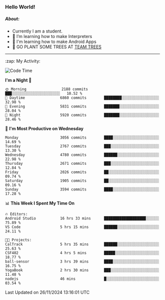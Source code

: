 ### Hello World!

##### About:
- Currently I am a student.
- 🌱 I’m learning how to make Interpreters
- 🌱 I'm learning how to make Android Apps
- 🌱 GO PLANT SOME TREES AT [TEAM TREES](https://teamtrees.org/)

---
  <summary>:zap: My Activity:</summary>
  
<!--START_SECTION:waka-->
![Code Time](http://img.shields.io/badge/Code%20Time-1%2C640%20hrs%2035%20mins-blue)

**I'm a Night 🦉** 

```text
🌞 Morning                2188 commits        ███░░░░░░░░░░░░░░░░░░░░░░   10.52 % 
🌆 Daytime                6860 commits        ████████░░░░░░░░░░░░░░░░░   32.98 % 
🌃 Evening                5831 commits        ███████░░░░░░░░░░░░░░░░░░   28.04 % 
🌙 Night                  5920 commits        ███████░░░░░░░░░░░░░░░░░░   28.46 % 
```
📅 **I'm Most Productive on Wednesday** 

```text
Monday                   3056 commits        ████░░░░░░░░░░░░░░░░░░░░░   14.69 % 
Tuesday                  2767 commits        ███░░░░░░░░░░░░░░░░░░░░░░   13.30 % 
Wednesday                4780 commits        ██████░░░░░░░░░░░░░░░░░░░   22.98 % 
Thursday                 2671 commits        ███░░░░░░░░░░░░░░░░░░░░░░   12.84 % 
Friday                   2026 commits        ██░░░░░░░░░░░░░░░░░░░░░░░   09.74 % 
Saturday                 1905 commits        ██░░░░░░░░░░░░░░░░░░░░░░░   09.16 % 
Sunday                   3594 commits        ████░░░░░░░░░░░░░░░░░░░░░   17.28 % 
```


📊 **This Week I Spent My Time On** 

```text
🔥 Editors: 
Android Studio           16 hrs 33 mins      ███████████████████░░░░░░   75.89 % 
VS Code                  5 hrs 15 mins       ██████░░░░░░░░░░░░░░░░░░░   24.11 % 

🐱‍💻 Projects: 
CalTrack                 5 hrs 35 mins       ██████░░░░░░░░░░░░░░░░░░░   25.63 % 
CSF402                   4 hrs 5 mins        █████░░░░░░░░░░░░░░░░░░░░   18.77 % 
ball-sensor              3 hrs 39 mins       ████░░░░░░░░░░░░░░░░░░░░░   16.75 % 
YogaBook                 2 hrs 30 mins       ███░░░░░░░░░░░░░░░░░░░░░░   11.48 % 
nodejs                   46 mins             █░░░░░░░░░░░░░░░░░░░░░░░░   03.54 % 
```


 Last Updated on 26/11/2024 13:16:01 UTC
<!--END_SECTION:waka-->
